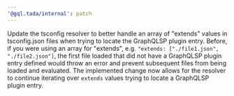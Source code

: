 ```yaml
---
'@gql.tada/internal': patch
---
```


Update the tsconfig resolver to better handle an array of "extends" values in tsconfig.json files when trying to locate the GraphQLSP plugin entry. Before, if you were using an array for "extends", e.g. `"extends: ["./file1.json", "./file2.json"]`, the first file loaded that did not have a GraphQLSP plugin entry defined would throw an error and prevent subsequent files from being loaded and evaluated. The implemented change now allows for the resolver to continue iterating over `extends` values trying to locate a GraphQLSP plugin entry.
